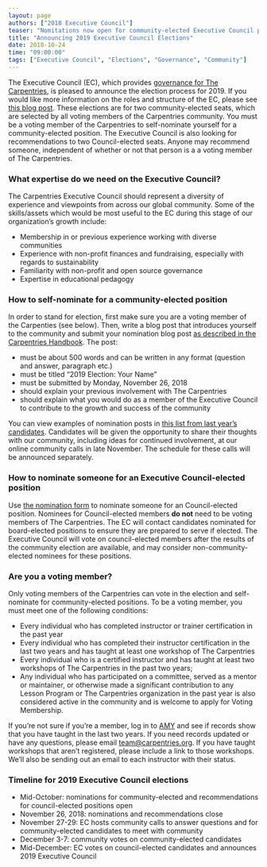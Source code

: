 ```yaml
---
layout: page
authors: ["2018 Executive Council"]
teaser: "Nomitations now open for community-elected Executive Council positions."
title: "Announcing 2019 Executive Council Elections"
date: 2018-10-24
time: "09:00:00"
tags: ["Executive Council", "Elections", "Governance", "Community"]
---
```


The Executive Council (EC), which provides  [governance for The Carpentries](http://carpentries.org/governance/), is pleased to announce the election process for 2019. 
If you would like more information on the roles and structure of the EC, please see [this blog post](https://carpentries.org/blog/2018/09/executive-committee-structure/). These elections are for two community-elected seats, which are selected by all voting members of the Carpentries community. You must be a voting member of the Carpentries to self-nominate yourself for a community-elected position. The Executive Council is also looking for recommendations to two Council-elected seats. Anyone may recommend someone, independent of whether or not that person is a a voting member of The Carpentries.

### What expertise do we need on the Executive Council?
The Carpentries Executive Council should represent a diversity of experience and viewpoints from across our global community. Some of the skills/assets which would be most useful to the EC during this stage of our organization’s growth include:
- Membership in or previous experience working with diverse communities
- Experience with non-profit finances and fundraising, especially with regards to sustainability
- Familiarity with non-profit and open source governance
- Expertise in educational pedagogy

### How to self-nominate for a community-elected position
In order to stand for election, first make sure you are a voting member of the Carpenties (see below). 
Then, write a blog post that introduces yourself to the community and submit your nomination blog post [as described in the Carpentries Handbook](https://docs.carpentries.org/topic_folders/communications/submit_blog_post.html). The post:
- must be about 500 words and can be written in any format (question and answer, paragraph etc.)
- must be titled “2019 Election: Your Name”
- must be submitted by Monday, November 26, 2018
- should explain your previous involvement with The Carpentries
- should explain what you would do as a member of the Executive Council to contribute to the growth and success of the community

You can view examples of nomination posts in [this list from last year’s candidates](https://software-carpentry.org/blog/2017/11/sc-candidates-2018.html). 
Candidates will be given the opportunity to share their thoughts with our community, including ideas for continued involvement, 
at our online community calls in late November. The schedule for these calls will be announced separately. 

### How to nominate someone for an Executive Council-elected position
Use [the nomination form](https://docs.google.com/forms/d/e/1FAIpQLSekjBS9pR0k2HO3VVfCk7sOiOHcJbruw6O6BJCr_pA8bwqgWQ/viewform) to nominate someone for an Council-elected position. Nominees for Council-elected members **do not** need to be voting 
members of The Carpentries. The EC will contact candidates nominated for board-elected positions to ensure they are prepared to serve 
if elected. The Executive Council will vote on council-elected members after the results of the community election are available, and 
may consider non-community-elected nominees for these positions. 

### Are you a voting member?  
Only voting members of the Carpentries can vote in the election and self-nominate for community-elected positions. 
To be a voting member, you must meet one of the following conditions:
- Every individual who has completed instructor or trainer certification in the past year
- Every individual who has completed their instructor certification in the last two years and has taught at least one workshop of The Carpentries
- Every individual who is a certified instructor and has taught at least two workshops of The Carpentries in the past two years;
- Any individual who has participated on a committee, served as a mentor or maintainer, or otherwise made a significant contribution to any Lesson Program or The Carpentries organization in the past year is also considered active in the community and is welcome to apply for Voting Membership.  

If you’re not sure if you’re a member, log in to [AMY](https://amy.software-carpentry.org/account/login/) and see if records show that you have taught in the last two years. If you need records updated or have any questions, please email team@carpentries.org. If you have taught workshops that aren’t registered, please include a link to those workshops. We’ll also be sending out an email to each instructor with their status.

### Timeline for 2019 Executive Council elections  
- Mid-October: nominations for community-elected and recommendations for council-elected positions open
- November 26, 2018: nominations and recommendations close
- November 27-29: EC hosts community calls to answer questions and for community-elected candidates to meet with community
- December 3-7: community votes on community-elected candidates
- Mid-December: EC votes on council-elected candidates and announces 2019 Executive Council





